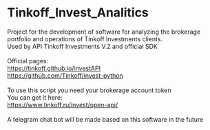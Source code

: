 # Tinkoff_Invest_Analitics
Project for the development of software for analyzing the brokerage portfolio and operations of Tinkoff Investments clients.<br> Used by API Tinkoff Investments V.2 and official SDK
<br>
<br>
Official pages: <br>
https://tinkoff.github.io/investAPI <br>
https://github.com/Tinkoff/invest-python <br>
<br> To use this script you need your brokerage account token
<br> You can get it here: <br>
https://www.tinkoff.ru/invest/open-api/
<br>
<br>
A telegram chat bot will be made based on this software in the future

